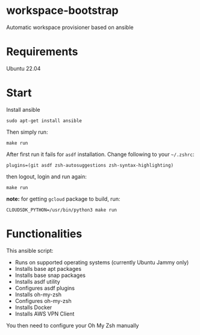 # workspace-bootstrap
Automatic workspace provisioner based on ansible

# Requirements
Ubuntu 22.04  

# Start
Install ansible

```
sudo apt-get install ansible
```
Then simply run:
```
make run
```
After first run it fails for `asdf` installation.
Change following to your `~/.zshrc`:
```
plugins=(git asdf zsh-autosuggestions zsh-syntax-highlighting)
```
then logout, login and run again:
```
make run
```
**note:** for getting `gcloud` package to build, run:
```
CLOUDSDK_PYTHON=/usr/bin/python3 make run
```

# Functionalities 
This ansible script:
* Runs on supported operating systems (currently Ubuntu Jammy only) 
* Installs base apt packages
* Installs base snap packages
* Installs asdf utility
* Configures asdf plugins
* Installs oh-my-zsh
* Configures oh-my-zsh
* Installs Docker
* Installs AWS VPN Client

You then need to configure your Oh My Zsh manually
